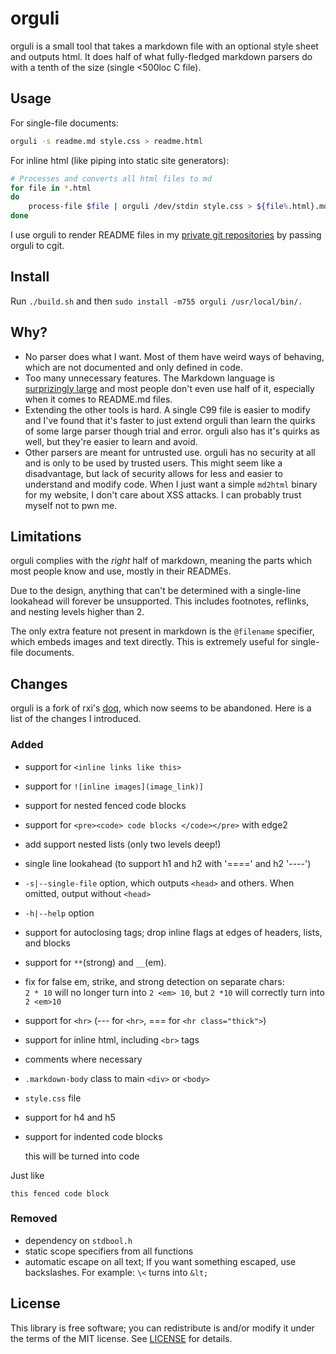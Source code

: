 # orguli
orguli is a small tool that takes a markdown file with an optional style sheet
and outputs html. It does half of what fully-fledged markdown parsers do with a
tenth of the size (single <500loc C file).

## Usage
For single-file documents:
```bash
orguli -s readme.md style.css > readme.html
```

For inline html (like piping into static site generators):
```bash
# Processes and converts all html files to md
for file in *.html
do
    process-file $file | orguli /dev/stdin style.css > ${file%.html}.md
done
```

I use orguli to render README files in my [private git repositories](git.nikaoto.com)
by passing orguli to cgit.

## Install
Run `./build.sh` and then `sudo install -m755 orguli /usr/local/bin/.`

## Why?
- No parser does what I want. Most of them have weird ways of behaving, which
  are not documented and only defined in code.
- Too many unnecessary features. The Markdown language is
  [surprizingly large](https://spec.commonmark.org/current/) and most people
  don't even use half of it, especially when it comes to README.md files.
- Extending the other tools is hard. A single C99 file is easier to modify and
  I've found that it's faster to just extend orguli than learn the quirks of
  some large parser though trial and error. orguli also has it's quirks as well,
  but they're easier to learn and avoid.
- Other parsers are meant for untrusted use. orguli has no security at all and
  is only to be used by trusted users. This might seem like a disadvantage, but
  lack of security allows for less and easier to understand and modify code.
  When I just want a simple `md2html` binary for my website, I don't care about
  XSS attacks. I can probably trust myself not to pwn me.

## Limitations
orguli complies with the *right* half of markdown, meaning the parts which most
people know and use, mostly in their READMEs.

Due to the design, anything that can't be determined with a single-line
lookahead will forever be unsupported. This includes footnotes, reflinks, and
nesting levels higher than 2.

The only extra feature not present in markdown is the `@filename` specifier,
which embeds images and text directly. This is extremely useful for single-file
documents.

## Changes
orguli is a fork of rxi's [doq](https://github.com/rxi/doq), which now seems to
be abandoned. Here is a list of the changes I introduced.

### Added
- support for `<inline links like this>`
- support for `![inline images](image_link)]`
- support for nested fenced code blocks
- support for `<pre><code> code blocks </code></pre>` with edge2
- add support nested lists (only two levels deep!)
- single line lookahead (to support h1 and h2 with '====' and h2 '----')
- `-s|--single-file` option, which outputs `<head>` and others. When omitted,
  output without `<head>`
- `-h|--help` option
- support for autoclosing tags; drop inline flags at edges of headers, lists,
  and blocks
- support for `**`(strong) and `__`(em).
- fix for false em, strike, and strong detection on separate chars:<br>
  `2 * 10` will no longer turn into `2 <em> 10`, but `2 *10` will correctly turn
  into `2 <em>10`
- support for `<hr>` (--- for `<hr>`, === for `<hr class="thick">`)
- support for inline html, including `<br>` tags
- comments where necessary
- `.markdown-body` class to main `<div>` or `<body>`
- `style.css` file
- support for h4 and h5
- support for indented code blocks

  this will be turned into code
  
Just like
```
this fenced code block
```

### Removed
- dependency on `stdbool.h`
- static scope specifiers from all functions
- automatic escape on all text; If you want something escaped, use
  backslashes. For example: `\<` turns into `&lt;`

## License
This library is free software; you can redistribute is and/or modify it under
the terms of the MIT license. See [LICENSE](./LICENSE) for details.
